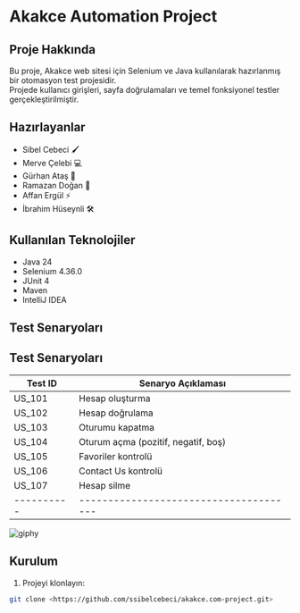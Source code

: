 # Akakce Automation Project

## Proje Hakkında
Bu proje, Akakce web sitesi için Selenium ve Java kullanılarak hazırlanmış bir otomasyon test projesidir.  
Projede kullanıcı girişleri, sayfa doğrulamaları ve temel fonksiyonel testler gerçekleştirilmiştir.

## Hazırlayanlar
- Sibel Cebeci 🖌️
- Merve Çelebi 💻
- Gürhan Ataş 🔧
- Ramazan Doğan 📝
- Affan Ergül ⚡
- İbrahim Hüseynli 🛠️

## Kullanılan Teknolojiler
- Java 24
- Selenium 4.36.0
- JUnit 4
- Maven
- IntelliJ IDEA

## Test Senaryoları
## Test Senaryoları
| Test ID  | Senaryo Açıklaması                      
|----------|--------------------------------------|
| US_101   | Hesap oluşturma                      |
| US_102   | Hesap doğrulama                      |
| US_103   | Oturumu kapatma                      |
| US_104   | Oturum açma (pozitif, negatif, boş)  |
| US_105   | Favoriler kontrolü                   |
| US_106   | Contact Us kontrolü                  |
| US_107   | Hesap silme                          |
|----------|--------------------------------------|
![giphy](https://github.com/user-attachments/assets/7e1ad312-f2c2-40de-bf5d-8b0600982b34)


## Kurulum
1. Projeyi klonlayın:
```bash
git clone <https://github.com/ssibelcebeci/akakce.com-project.git>
